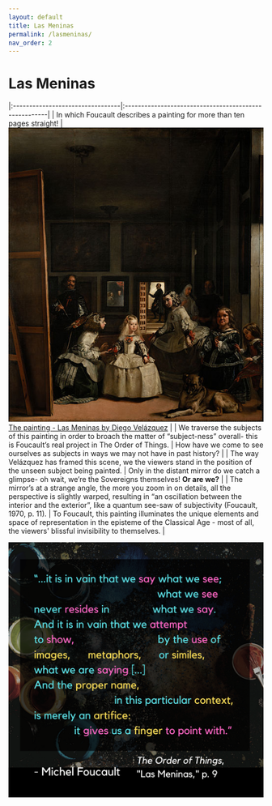 ```yaml
---
layout: default
title: Las Meninas
permalink: /lasmeninas/
nav_order: 2
---
```


# Las Meninas

|:---------------------------------|:------------------------------------------------------|
| In which Foucault describes a painting for more than ten pages straight! | ![The painting - Las Meninas](../memes/lasmeninas_small.jpg) [The painting - Las Meninas by Diego Velázquez](https://en.wikipedia.org/wiki/Las_Meninas) |
| We traverse the subjects of this painting in order to broach the matter of “subject-ness” overall- this is Foucault’s real project in The Order of Things. | How have we come to see ourselves as subjects in ways we may not have in past history? |
| The way Velázquez has framed this scene, we the viewers stand in the position of the unseen subject being painted. | Only in the distant mirror do we catch a glimpse- oh wait, we’re the Sovereigns themselves! **Or are we?** |
| The mirror’s at a strange angle, the more you zoom in on details, all the perspective is slightly warped, resulting in “an oscillation between the interior and the exterior”, like a quantum see-saw of subjectivity (Foucault, 1970, p. 11). | To Foucault, this painting illuminates the unique elements and space of representation in the episteme of the Classical Age - most of all, the viewers' blissful invisibility to themselves. |

![Las Meninas](../graphics/toot_lasmeninas_graphic.png)